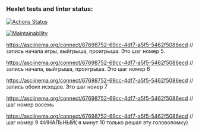 ### Hexlet tests and linter status:
[![Actions Status](https://github.com/Sergei2023/frontend-project-44/workflows/hexlet-check/badge.svg)](https://github.com/Sergei2023/frontend-project-44/actions)

[![Maintainability](https://api.codeclimate.com/v1/badges/e4da2596f840df8c646f/maintainability)](https://codeclimate.com/github/Sergei2023/frontend-project-44/maintainability)

https://asciinema.org/connect/67698752-69cc-4df7-a5f5-5462f5086ecd // запись начала игры, выйгрыша, проигрыша. Это шаг номер 5.

 https://asciinema.org/connect/67698752-69cc-4df7-a5f5-5462f5086ecd // запись начала, выйгрыша, проигрыша. Это шаг номер 6


 https://asciinema.org/connect/67698752-69cc-4df7-a5f5-5462f5086ecd // запись обоих исходов. Это шаг ноиер 7


 https://asciinema.org/connect/67698752-69cc-4df7-a5f5-5462f5086ecd // шаг номер восемь 


 https://asciinema.org/connect/67698752-69cc-4df7-a5f5-5462f5086ecd // шаг номер 9 ФИНАЛЬНЫЙ( я минут 10 только решал эту головоломку)



